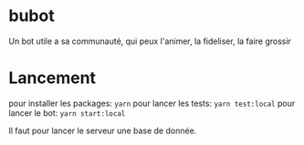 # bubot
Un bot utile a sa communauté, qui peux l'animer, la fideliser, la faire grossir

# Lancement
pour installer les packages: `yarn`
pour lancer les tests: `yarn test:local`
pour lancer le bot: `yarn start:local`

Il faut pour lancer le serveur une base de donnée.
